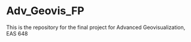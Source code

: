 # Adv_Geovis_FP
This is the repository for the final project for Advanced Geovisualization, EAS 648
